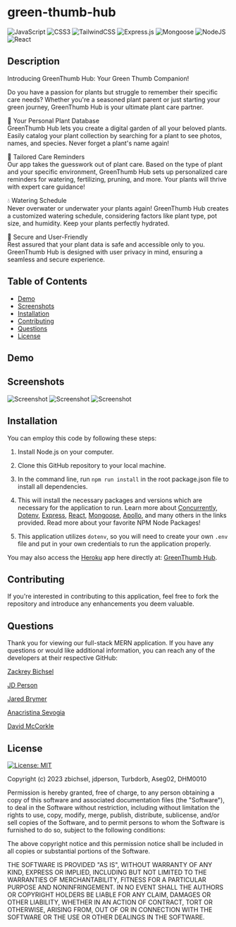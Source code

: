 # green-thumb-hub
![JavaScript](https://img.shields.io/badge/javascript-%23323330.svg?style=for-the-badge&logo=javascript&logoColor=%23F7DF1E) ![CSS3](https://img.shields.io/badge/css3-%231572B6.svg?style=for-the-badge&logo=css3&logoColor=white) ![TailwindCSS](https://img.shields.io/badge/tailwindcss-%2338B2AC.svg?style=for-the-badge&logo=tailwind-css&logoColor=white) ![Express.js](https://img.shields.io/badge/express.js-%23404d59.svg?style=for-the-badge&logo=express&logoColor=%2361DAFB) ![Mongoose](https://img.shields.io/badge/Mongoose-green?style=for-the-badge&logo=Mongoose&logoColor=white) ![NodeJS](https://img.shields.io/badge/node.js-6DA55F?style=for-the-badge&logo=node.js&logoColor=white) ![React](https://img.shields.io/badge/React-blue?style=for-the-badge&logo=react&logoColor=black)

## Description

Introducing GreenThumb Hub: Your Green Thumb Companion!

Do you have a passion for plants but struggle to remember their specific care needs? Whether you're a seasoned plant parent or just starting your green journey, GreenThumb Hub is your ultimate plant care partner.

🌿 Your Personal Plant Database\
GreenThumb Hub lets you create a digital garden of all your beloved plants. Easily catalog your plant collection by searching for a plant to see photos, names, and species. Never forget a plant's name again!

🌱 Tailored Care Reminders\
Our app takes the guesswork out of plant care. Based on the type of plant and your specific environment, GreenThumb Hub sets up personalized care reminders for watering, fertilizing, pruning, and more. Your plants will thrive with expert care guidance!

💧 Watering Schedule\
Never overwater or underwater your plants again! GreenThumb Hub creates a customized watering schedule, considering factors like plant type, pot size, and humidity. Keep your plants perfectly hydrated.

🔐 Secure and User-Friendly\
Rest assured that your plant data is safe and accessible only to you. GreenThumb Hub is designed with user privacy in mind, ensuring a seamless and secure experience.

## Table of Contents

  * [Demo](#demo)
  * [Screenshots](#screenshots)
  * [Installation](#installation)
  * [Contributing](#contributing)
  * [Questions](#questions)
  * [License](#license)

## Demo

## Screenshots

![Screenshot](/Develop/client/src/images/gtlogin.png)
![Screenshot](/Develop/client/src/images/gtmyg.png)
![Screenshot](/Develop/client/src/images/gtsearch.PNG)

## Installation

You can employ this code by following these steps:

1. Install Node.js on your computer.

2. Clone this GitHub repository to your local machine.

3. In the command line, run ```npm run install``` in the root package.json file to install all dependencies.

4. This will install the necessary packages and versions which are necessary for the application to run. Learn more about [Concurrently](https://www.npmjs.com/package/concurrently), [Dotenv](https://www.npmjs.com/package/dotenv), [Express](https://www.npmjs.com/package/express), [React](https://www.react.dev), [Mongoose](https://www.npmjs.com/package/mongoose), [Apollo](https://www.npmjs.com/package/@apollo/client), and many others in the links provided. Read more about your favorite NPM Node Packages!

5. This application utilizes ```dotenv```, so you will need to create your own ```.env``` file and put in your own credentials to run the application properly.

You may also access the [Heroku](https://www.heroku.com) app here directly at: [GreenThumb Hub]().

## Contributing

If you're interested in contributing to this application, feel free to fork the repository and introduce any enhancements you deem valuable.

## Questions

Thank you for viewing our full-stack MERN application. If you have any questions or would like additional information, you can reach any of the developers at their respective GitHub:

[Zackrey Bichsel](https://github.com/zbichsel)

[JD Person](https://github.com/jdperson)

[Jared Brymer](https://github.com/Turbdorb)

[Anacristina Sevogia](https://github.com/Aseg02)

[David McCorkle](https://github.com/DHM0010)

## License


[![License: MIT](https://img.shields.io/badge/License-MIT-blue.svg)](https://opensource.org/licenses/MIT)

Copyright (c) 2023 zbichsel, jdperson, Turbdorb, Aseg02, DHM0010

Permission is hereby granted, free of charge, to any person obtaining a copy of this software and associated documentation files (the "Software"), to deal in the Software without restriction, including without limitation the rights to use, copy, modify, merge, publish, distribute, sublicense, and/or sell copies of the Software, and to permit persons to whom the Software is furnished to do so, subject to the following conditions:

The above copyright notice and this permission notice shall be included in all copies or substantial portions of the Software.

THE SOFTWARE IS PROVIDED "AS IS", WITHOUT WARRANTY OF ANY KIND, EXPRESS OR IMPLIED, INCLUDING BUT NOT LIMITED TO THE WARRANTIES OF MERCHANTABILITY, FITNESS FOR A PARTICULAR PURPOSE AND NONINFRINGEMENT. IN NO EVENT SHALL THE AUTHORS OR COPYRIGHT HOLDERS BE LIABLE FOR ANY CLAIM, DAMAGES OR OTHER LIABILITY, WHETHER IN AN ACTION OF CONTRACT, TORT OR OTHERWISE, ARISING FROM, OUT OF OR IN CONNECTION WITH THE SOFTWARE OR THE USE OR OTHER DEALINGS IN THE SOFTWARE.